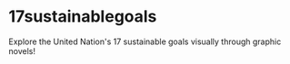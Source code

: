 # 17sustainablegoals
Explore the United Nation's 17 sustainable goals  visually through graphic novels!
